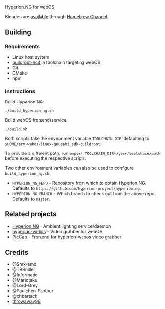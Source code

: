 Hyperion.NG for webOS

Binaries are [available](https://repo.webosbrew.org/apps/org.webosbrew.hyperion.ng.loader) through [Homebrew Channel](https://github.com/webosbrew/webos-homebrew-channel).

## Building

### Requirements

* Linux host system
* [buildroot-nc4](https://github.com/openlgtv/buildroot-nc4/releases), a toolchain targeting webOS
* Git
* CMake
* npm

### Instructions

Build Hyperion.NG:
```
./build_hyperion_ng.sh
```

Build webOS frontend/service:
```
./build.sh
```

Both scripts take the environment variable `TOOLCHAIN_DIR`, defaulting to `$HOME/arm-webos-linux-gnueabi_sdk-buildroot`.

To provide a different path, run `export TOOLCHAIN_DIR=/your/toolchain/path` before executing the respective scripts.

Two other environment variables can also be used to configure `build_hyperion_ng.sh`:
- `HYPERION_NG_REPO` - Repository from which to obtain Hyperion.NG. Defaults to `https://github.com/hyperion-project/hyperion.ng`.
- `HYPERION_NG_BRANCH` - Which branch to check out from the above repo. Defaults to `master`.

## Related projects

- [Hyperion.NG](https://github.com/hyperion-project/hyperion.ng) - Ambient lighting service/daemon
- [hyperion-webos](https://github.com/webosbrew/hyperion-webos) - Video grabber for webOS
- [PicCap](https://github.com/TBSniller/piccap) - Frontend for hyperion-webos video grabber

## Credits

* @Smx-smx
* @TBSniller
* @Informatic
* @Mariotaku
* @Lord-Grey
* @Paulchen-Panther
* @chbartsch
* [throwaway96](https://github.com/throwaway96)
